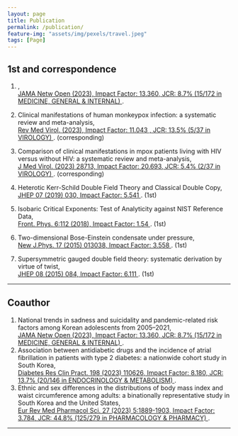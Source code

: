 ```yaml
---
layout: page
title: Publication
permalink: /publication/
feature-img: "assets/img/pexels/travel.jpeg"
tags: [Page]
---
```


## 1st and correspondence
  
  1. ,<br>
    <a href="https://doi.org/" target="_blank"> JAMA Netw Open (2023), Impact Factor: 13.360, JCR: 8.7% (15/172 in MEDICINE, GENERAL & INTERNAL)  </a>.
  1. Clinical manifestations of human monkeypox infection: a systematic review and meta-analysis,<br>
    <a href="https://doi.org/10.1002/rmv.2446" target="_blank"> Rev Med Virol. (2023), Impact Factor: 11.043 , JCR: 13.5% (5/37 in VIROLOGY) </a>. (corresponding)
  1. Comparison of clinical manifestations in mpox patients living with HIV versus without HIV: a systematic review and meta-analysis,<br>
    <a href="https://doi.org/10.1002/jmv.28713" target="_blank"> J Med Virol. (2023) 28713, Impact Factor: 20.693, JCR: 5.4% (2/37 in VIROLOGY) </a>. (corresponding)
    
  1. Heterotic Kerr-Schild Double Field Theory and Classical Double Copy,<br>
    <a href="https://doi.org/10.1007/JHEP07(2019)030" target="_blank"> JHEP 07 (2019) 030, Impact Factor: 5.541 </a>. (1st)
  1. Isobaric Critical Exponents: Test of Analyticity against NIST Reference Data, <br>
    <a href="https://doi.org/10.3389/fphy.2018.00112" target="_blank"> Front. Phys. 6:112 (2018), Impact Factor: 1.54 </a>. (1st)
  4. Two-dimensional Bose-Einstein condensate under pressure,<br>
    <a href="https://doi.org/10.1088/1367-2630/17/1/013038" target="_blank"> New J.Phys. 17 (2015) 013038, Impact Factor: 3.558 </a>. (1st)
  6. Supersymmetric gauged double field theory: systematic derivation by virtue of twist,<br>
    <a href="https://doi.org/10.1007/JHEP08(2015)084" target="_blank"> JHEP 08 (2015) 084, Impact Factor: 6.111 </a>. (1st)

***

## Coauthor

  1. National trends in sadness and suicidality and pandemic-related risk factors among Korean adolescents from 2005–2021,<br>
    <a href="https://doi.org/" target="_blank"> JAMA Netw Open (2023), Impact Factor: 13.360, JCR: 8.7% (15/172 in MEDICINE, GENERAL & INTERNAL) </a>.
  1. Association between antidiabetic drugs and the incidence of atrial fibrillation in patients with type 2 diabetes: a nationwide cohort study in South Korea,<br>
    <a href="https://doi.org/10.1016/j.diabres.2023.110626" target="_blank"> Diabetes Res Clin Pract. 198 (2023) 110626, Impact Factor: 8.180, JCR: 13.7% (20/146 in
ENDOCRINOLOGY & METABOLISM) </a>.
  1. Ethnic and sex differences in the distributions of body mass index and waist circumference among adults: a binationally representative study in South Korea and the United States,<br>
    <a href="https://doi.org/10.26355/eurrev_202303_31555" target="_blank"> Eur Rev Med Pharmacol Sci. 27 (2023) 5:1889-1903, Impact Factor: 3.784, JCR: 44.8%
(125/279 in PHARMACOLOGY & PHARMACY) </a>.


***
